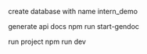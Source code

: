 create database with name intern_demo


generate api docs
    npm run start-gendoc

run project
    npm run dev